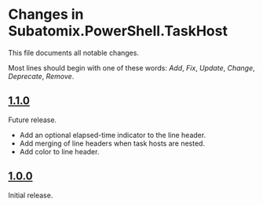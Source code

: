 # Changes in Subatomix.PowerShell.TaskHost
This file documents all notable changes.

Most lines should begin with one of these words:
*Add*, *Fix*, *Update*, *Change*, *Deprecate*, *Remove*.

<!--
## [Unreleased](https://github.com/sharpjs/Subatomix.PowerShell.TaskHost/compare/release/1.1.0..HEAD)
(none)
-->

## [1.1.0](https://github.com/sharpjs/Subatomix.PowerShell.TaskHost/compare/release/1.0.0..release/1.1.0)
Future release.
- Add an optional elapsed-time indicator to the line header.
- Add merging of line headers when task hosts are nested.
- Add color to line header.

## [1.0.0](https://github.com/sharpjs/Subatomix.PowerShell.TaskHost/tree/release/1.0.0)
Initial release.

<!--
  Copyright 2023 Subatomix Research Inc.
  SPDX-License-Identifier: ISC
-->
